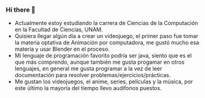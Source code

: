 ### Hi there 👋

- Actualmente estoy estudiando la carrera de Ciencias de la Computación en la Facultad de Ciencias, UNAM.
- Quisiera llegar algún día a crear un videojuego, el primer paso fue tomar la materia optativa de Animación por computadora, me gustó mucho esa materia y usar Blender en el proceso.
- Mi lenguaje de programación favorito podría ser java, siento que es el que más comprendo, aunque también me gusta progamar en otros lenguajes, en general me gusta programar a la vez de leer documentación para resolver problemas/ejercicios/prácticas.
- Me gustan los videojuegos, el anime, series, películas y la música, por este último la mayoría del tiempo llevo audífonos puestos.

<!--
**Jonathan318042989/Jonathan318042989** is a ✨ _special_ ✨ repository because its `README.md` (this file) appears on your GitHub profile.

Here are some ideas to get you started:

- 🔭 I’m currently working on ...
- 🌱 I’m currently learning ...
- 👯 I’m looking to collaborate on ...
- 🤔 I’m looking for help with ...
- 💬 Ask me about ...
- 📫 How to reach me: ...
- 😄 Pronouns: ...
- ⚡ Fun fact: ...
-->
